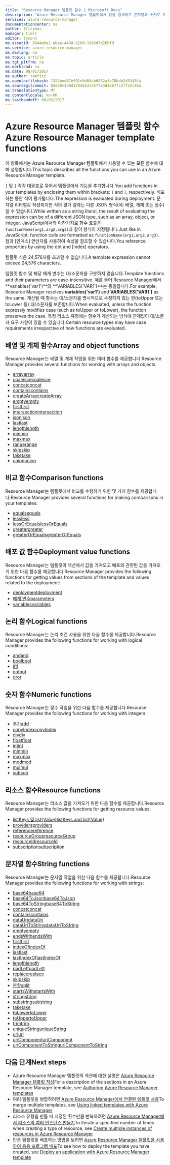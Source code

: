 ```yaml
---
title: "Resource Manager 템플릿 함수 | Microsoft Docs"
description: "Azure Resource Manager 템플릿에서 값을 검색하고 문자열과 숫자로 작업하며 배포 정보를 검색하는 데 사용하는 함수를 설명합니다."
services: azure-resource-manager
documentationcenter: na
author: tfitzmac
manager: timlt
editor: tysonn
ms.assetid: 0644abe1-abaa-443d-820d-1966d7d26bfd
ms.service: azure-resource-manager
ms.devlang: na
ms.topic: article
ms.tgt_pltfrm: na
ms.workload: na
ms.date: 08/01/2017
ms.author: tomfitz
ms.openlocfilehash: 1324bed07e991e9d84cb6832afe78bdb2d3348fa
ms.sourcegitcommit: 02e69c4a9d17645633357fe3d46677c2ff22c85a
ms.translationtype: MT
ms.contentlocale: ko-KR
ms.lasthandoff: 08/03/2017
---
```

# <a name="azure-resource-manager-template-functions"></a><span data-ttu-id="41027-103">Azure Resource Manager 템플릿 함수</span><span class="sxs-lookup"><span data-stu-id="41027-103">Azure Resource Manager template functions</span></span>
<span data-ttu-id="41027-104">이 항목에서는 Azure Resource Manager 템플릿에서 사용할 수 있는 모든 함수에 대해 설명합니다.</span><span class="sxs-lookup"><span data-stu-id="41027-104">This topic describes all the functions you can use in an Azure Resource Manager template.</span></span>

<span data-ttu-id="41027-105">`[` 및 `]` 각각 대괄호로 묶어서 템플릿에서 기능을 추가합니다.</span><span class="sxs-lookup"><span data-stu-id="41027-105">You add functions in your templates by enclosing them within brackets: `[` and `]`, respectively.</span></span> <span data-ttu-id="41027-106">배포하는 동안 식이 평가됩니다.</span><span class="sxs-lookup"><span data-stu-id="41027-106">The expression is evaluated during deployment.</span></span> <span data-ttu-id="41027-107">문자열 리터럴로 작성되지만 식의 평가 결과는 다른 JSON 형식(예: 배열, 개체 또는 정수)일 수 있습니다.</span><span class="sxs-lookup"><span data-stu-id="41027-107">While written as a string literal, the result of evaluating the expression can be of a different JSON type, such as an array, object, or integer.</span></span> <span data-ttu-id="41027-108">JavaScript에서와 마찬가지로 함수 호출은 `functionName(arg1,arg2,arg3)`과 같이 형식이 지정됩니다.</span><span class="sxs-lookup"><span data-stu-id="41027-108">Just like in JavaScript, function calls are formatted as `functionName(arg1,arg2,arg3)`.</span></span> <span data-ttu-id="41027-109">점과 [인덱스] 연산자를 사용하여 속성을 참조할 수 있습니다.</span><span class="sxs-lookup"><span data-stu-id="41027-109">You reference properties by using the dot and [index] operators.</span></span>

<span data-ttu-id="41027-110">템플릿 식은 24,576자를 초과할 수 없습니다.</span><span class="sxs-lookup"><span data-stu-id="41027-110">A template expression cannot exceed 24,576 characters.</span></span>

<span data-ttu-id="41027-111">템플릿 함수 및 해당 매개 변수는 대/소문자를 구분하지 않습니다.</span><span class="sxs-lookup"><span data-stu-id="41027-111">Template functions and their parameters are case-insensitive.</span></span> <span data-ttu-id="41027-112">예를 들어 Resource Manager에서 **variables('var1')**와 **VARIABLES('VAR1')**는 동일합니다.</span><span class="sxs-lookup"><span data-stu-id="41027-112">For example, Resource Manager resolves **variables('var1')** and **VARIABLES('VAR1')** as the same.</span></span> <span data-ttu-id="41027-113">계산될 때 함수는 대/소문자를 명시적으로 수정하지 않는 한(toUpper 또는 toLower 등) 대/소문자를 보존합니다.</span><span class="sxs-lookup"><span data-stu-id="41027-113">When evaluated, unless the function expressly modifies case (such as toUpper or toLower), the function preserves the case.</span></span> <span data-ttu-id="41027-114">특정 리소스 유형에는 함수가 계산되는 방식에 관계없이 대/소문자 요구 사항이 있을 수 있습니다.</span><span class="sxs-lookup"><span data-stu-id="41027-114">Certain resource types may have case requirements irrespective of how functions are evaluated.</span></span>

<a id="array" />
<a id="coalesce" />
<a id="concatarray" />
<a id="contains" />
<a id="createarray" />
<a id="empty" />
<a id="first" />
<a id="intersection" />
<a id="last" />
<a id="length" />
<a id="min" />
<a id="max" />
<a id="range" />
<a id="skip" />
<a id="take" />
<a id="union" />

## <a name="array-and-object-functions"></a><span data-ttu-id="41027-115">배열 및 개체 함수</span><span class="sxs-lookup"><span data-stu-id="41027-115">Array and object functions</span></span>
<span data-ttu-id="41027-116">Resource Manager는 배열 및 개체 작업을 위한 여러 함수를 제공합니다.</span><span class="sxs-lookup"><span data-stu-id="41027-116">Resource Manager provides several functions for working with arrays and objects.</span></span>

* [<span data-ttu-id="41027-117">array</span><span class="sxs-lookup"><span data-stu-id="41027-117">array</span></span>](resource-group-template-functions-array.md#array)
* [<span data-ttu-id="41027-118">coalesce</span><span class="sxs-lookup"><span data-stu-id="41027-118">coalesce</span></span>](resource-group-template-functions-array.md#coalesce)
* [<span data-ttu-id="41027-119">concat</span><span class="sxs-lookup"><span data-stu-id="41027-119">concat</span></span>](resource-group-template-functions-array.md#concat)
* [<span data-ttu-id="41027-120">contains</span><span class="sxs-lookup"><span data-stu-id="41027-120">contains</span></span>](resource-group-template-functions-array.md#contains)
* [<span data-ttu-id="41027-121">createArray</span><span class="sxs-lookup"><span data-stu-id="41027-121">createArray</span></span>](resource-group-template-functions-array.md#createarray)
* [<span data-ttu-id="41027-122">empty</span><span class="sxs-lookup"><span data-stu-id="41027-122">empty</span></span>](resource-group-template-functions-array.md#empty)
* [<span data-ttu-id="41027-123">first</span><span class="sxs-lookup"><span data-stu-id="41027-123">first</span></span>](resource-group-template-functions-array.md#first)
* [<span data-ttu-id="41027-124">intersection</span><span class="sxs-lookup"><span data-stu-id="41027-124">intersection</span></span>](resource-group-template-functions-array.md#intersection)
* [<span data-ttu-id="41027-125">json</span><span class="sxs-lookup"><span data-stu-id="41027-125">json</span></span>](resource-group-template-functions-array.md#json)
* [<span data-ttu-id="41027-126">last</span><span class="sxs-lookup"><span data-stu-id="41027-126">last</span></span>](resource-group-template-functions-array.md#last)
* [<span data-ttu-id="41027-127">length</span><span class="sxs-lookup"><span data-stu-id="41027-127">length</span></span>](resource-group-template-functions-array.md#length)
* [<span data-ttu-id="41027-128">min</span><span class="sxs-lookup"><span data-stu-id="41027-128">min</span></span>](resource-group-template-functions-array.md#min)
* [<span data-ttu-id="41027-129">max</span><span class="sxs-lookup"><span data-stu-id="41027-129">max</span></span>](resource-group-template-functions-array.md#max)
* [<span data-ttu-id="41027-130">range</span><span class="sxs-lookup"><span data-stu-id="41027-130">range</span></span>](resource-group-template-functions-array.md#range)
* [<span data-ttu-id="41027-131">skip</span><span class="sxs-lookup"><span data-stu-id="41027-131">skip</span></span>](resource-group-template-functions-array.md#skip)
* [<span data-ttu-id="41027-132">take</span><span class="sxs-lookup"><span data-stu-id="41027-132">take</span></span>](resource-group-template-functions-array.md#take)
* [<span data-ttu-id="41027-133">union</span><span class="sxs-lookup"><span data-stu-id="41027-133">union</span></span>](resource-group-template-functions-array.md#union)

<a id="equals" />
<a id="less" />
<a id="lessorequals" />
<a id="greater" />
<a id="greaterorequals" />

## <a name="comparison-functions"></a><span data-ttu-id="41027-134">비교 함수</span><span class="sxs-lookup"><span data-stu-id="41027-134">Comparison functions</span></span>
<span data-ttu-id="41027-135">Resource Manager는 템플릿에서 비교를 수행하기 위한 몇 가지 함수를 제공합니다.</span><span class="sxs-lookup"><span data-stu-id="41027-135">Resource Manager provides several functions for making comparisons in your templates.</span></span>

* [<span data-ttu-id="41027-136">equals</span><span class="sxs-lookup"><span data-stu-id="41027-136">equals</span></span>](resource-group-template-functions-comparison.md#equals)
* [<span data-ttu-id="41027-137">less</span><span class="sxs-lookup"><span data-stu-id="41027-137">less</span></span>](resource-group-template-functions-comparison.md#less)
* [<span data-ttu-id="41027-138">lessOrEquals</span><span class="sxs-lookup"><span data-stu-id="41027-138">lessOrEquals</span></span>](resource-group-template-functions-comparison.md#lessorequals)
* [<span data-ttu-id="41027-139">greater</span><span class="sxs-lookup"><span data-stu-id="41027-139">greater</span></span>](resource-group-template-functions-comparison.md#greater)
* [<span data-ttu-id="41027-140">greaterOrEquals</span><span class="sxs-lookup"><span data-stu-id="41027-140">greaterOrEquals</span></span>](resource-group-template-functions-comparison.md#greaterorequals)

<a id="deployment" />
<a id="parameters" />
<a id="variables" />

## <a name="deployment-value-functions"></a><span data-ttu-id="41027-141">배포 값 함수</span><span class="sxs-lookup"><span data-stu-id="41027-141">Deployment value functions</span></span>
<span data-ttu-id="41027-142">Resource Manager는 템플릿의 섹션에서 값을 가져오고 배포와 관련된 값을 가져오기 위한 다음 함수를 제공합니다.</span><span class="sxs-lookup"><span data-stu-id="41027-142">Resource Manager provides the following functions for getting values from sections of the template and values related to the deployment:</span></span>

* [<span data-ttu-id="41027-143">deployment</span><span class="sxs-lookup"><span data-stu-id="41027-143">deployment</span></span>](resource-group-template-functions-deployment.md#deployment)
* [<span data-ttu-id="41027-144">매개 변수</span><span class="sxs-lookup"><span data-stu-id="41027-144">parameters</span></span>](resource-group-template-functions-deployment.md#parameters)
* [<span data-ttu-id="41027-145">variables</span><span class="sxs-lookup"><span data-stu-id="41027-145">variables</span></span>](resource-group-template-functions-deployment.md#variables)

<a id="add" />
<a id="copyindex" />
<a id="div" />
<a id="float" />
<a id="int" />
<a id="minint" />
<a id="maxint" />
<a id="mod" />
<a id="mul" />
<a id="sub" />

## <a name="logical-functions"></a><span data-ttu-id="41027-146">논리 함수</span><span class="sxs-lookup"><span data-stu-id="41027-146">Logical functions</span></span>
<span data-ttu-id="41027-147">Resource Manager는 논리 조건 사용을 위한 다음 함수를 제공합니다.</span><span class="sxs-lookup"><span data-stu-id="41027-147">Resource Manager provides the following functions for working with logical conditions:</span></span>

* [<span data-ttu-id="41027-148">and</span><span class="sxs-lookup"><span data-stu-id="41027-148">and</span></span>](resource-group-template-functions-logical.md#and)
* [<span data-ttu-id="41027-149">bool</span><span class="sxs-lookup"><span data-stu-id="41027-149">bool</span></span>](resource-group-template-functions-logical.md#bool)
* [<span data-ttu-id="41027-150">if</span><span class="sxs-lookup"><span data-stu-id="41027-150">if</span></span>](resource-group-template-functions-logical.md#if)
* [<span data-ttu-id="41027-151">not</span><span class="sxs-lookup"><span data-stu-id="41027-151">not</span></span>](resource-group-template-functions-logical.md#not)
* [<span data-ttu-id="41027-152">or</span><span class="sxs-lookup"><span data-stu-id="41027-152">or</span></span>](resource-group-template-functions-logical.md#or)

## <a name="numeric-functions"></a><span data-ttu-id="41027-153">숫자 함수</span><span class="sxs-lookup"><span data-stu-id="41027-153">Numeric functions</span></span>
<span data-ttu-id="41027-154">Resource Manager는 정수 작업을 위한 다음 함수를 제공합니다.</span><span class="sxs-lookup"><span data-stu-id="41027-154">Resource Manager provides the following functions for working with integers:</span></span>

* [<span data-ttu-id="41027-155">추가</span><span class="sxs-lookup"><span data-stu-id="41027-155">add</span></span>](resource-group-template-functions-numeric.md#add)
* [<span data-ttu-id="41027-156">copyIndex</span><span class="sxs-lookup"><span data-stu-id="41027-156">copyIndex</span></span>](resource-group-template-functions-numeric.md#copyindex)
* [<span data-ttu-id="41027-157">div</span><span class="sxs-lookup"><span data-stu-id="41027-157">div</span></span>](resource-group-template-functions-numeric.md#div)
* [<span data-ttu-id="41027-158">float</span><span class="sxs-lookup"><span data-stu-id="41027-158">float</span></span>](resource-group-template-functions-numeric.md#float)
* [<span data-ttu-id="41027-159">int</span><span class="sxs-lookup"><span data-stu-id="41027-159">int</span></span>](resource-group-template-functions-numeric.md#int)
* [<span data-ttu-id="41027-160">min</span><span class="sxs-lookup"><span data-stu-id="41027-160">min</span></span>](resource-group-template-functions-numeric.md#min)
* [<span data-ttu-id="41027-161">max</span><span class="sxs-lookup"><span data-stu-id="41027-161">max</span></span>](resource-group-template-functions-numeric.md#max)
* [<span data-ttu-id="41027-162">mod</span><span class="sxs-lookup"><span data-stu-id="41027-162">mod</span></span>](resource-group-template-functions-numeric.md#mod)
* [<span data-ttu-id="41027-163">mul</span><span class="sxs-lookup"><span data-stu-id="41027-163">mul</span></span>](resource-group-template-functions-numeric.md#mul)
* [<span data-ttu-id="41027-164">sub</span><span class="sxs-lookup"><span data-stu-id="41027-164">sub</span></span>](resource-group-template-functions-numeric.md#sub)

<a id="listkeys" />
<a id="list" />
<a id="providers" />
<a id="reference" />
<a id="resourcegroup" />
<a id="resourceid" />
<a id="subscription" />

## <a name="resource-functions"></a><span data-ttu-id="41027-165">리소스 함수</span><span class="sxs-lookup"><span data-stu-id="41027-165">Resource functions</span></span>
<span data-ttu-id="41027-166">Resource Manager는 리소스 값을 가져오기 위한 다음 함수를 제공합니다.</span><span class="sxs-lookup"><span data-stu-id="41027-166">Resource Manager provides the following functions for getting resource values:</span></span>

* [<span data-ttu-id="41027-167">listKeys 및 list{Value}</span><span class="sxs-lookup"><span data-stu-id="41027-167">listKeys and list{Value}</span></span>](resource-group-template-functions-resource.md#listkeys)
* [<span data-ttu-id="41027-168">providers</span><span class="sxs-lookup"><span data-stu-id="41027-168">providers</span></span>](resource-group-template-functions-resource.md#providers)
* [<span data-ttu-id="41027-169">reference</span><span class="sxs-lookup"><span data-stu-id="41027-169">reference</span></span>](resource-group-template-functions-resource.md#reference)
* [<span data-ttu-id="41027-170">resourceGroup</span><span class="sxs-lookup"><span data-stu-id="41027-170">resourceGroup</span></span>](resource-group-template-functions-resource.md#resourcegroup)
* [<span data-ttu-id="41027-171">resourceId</span><span class="sxs-lookup"><span data-stu-id="41027-171">resourceId</span></span>](resource-group-template-functions-resource.md#resourceid)
* [<span data-ttu-id="41027-172">subscription</span><span class="sxs-lookup"><span data-stu-id="41027-172">subscription</span></span>](resource-group-template-functions-resource.md#subscription)

<a id="base64" />
<a id="base64tojson" />
<a id="base64tostring" />
<a id="concat" />
<a id="containsstring" />
<a id="datauri" />
<a id="datauritostring" />
<a id="emptystring" />
<a id="endswith" />
<a id="firststring" />
<a id="indexof" />
<a id="laststring" />
<a id="lastindexof" />
<a id="lengthstring" />
<a id="padleft" />
<a id="replace" />
<a id="skipstring" />
<a id="split" />
<a id="startswith" />
<a id="string" />
<a id="substring" />
<a id="takestring" />
<a id="tolower" />
<a id="toupper" />
<a id="trim" />
<a id="uniquestring" />
<a id="uri" />
<a id="uricomponent" />
<a id="uricomponenttostring" />

## <a name="string-functions"></a><span data-ttu-id="41027-173">문자열 함수</span><span class="sxs-lookup"><span data-stu-id="41027-173">String functions</span></span>
<span data-ttu-id="41027-174">Resource Manager는 문자열 작업을 위한 다음 함수를 제공합니다.</span><span class="sxs-lookup"><span data-stu-id="41027-174">Resource Manager provides the following functions for working with strings:</span></span>

* [<span data-ttu-id="41027-175">base64</span><span class="sxs-lookup"><span data-stu-id="41027-175">base64</span></span>](resource-group-template-functions-string.md#base64)
* [<span data-ttu-id="41027-176">base64ToJson</span><span class="sxs-lookup"><span data-stu-id="41027-176">base64ToJson</span></span>](resource-group-template-functions-string.md#base64tojson)
* [<span data-ttu-id="41027-177">base64ToString</span><span class="sxs-lookup"><span data-stu-id="41027-177">base64ToString</span></span>](resource-group-template-functions-string.md#base64tostring)
* [<span data-ttu-id="41027-178">concat</span><span class="sxs-lookup"><span data-stu-id="41027-178">concat</span></span>](resource-group-template-functions-string.md#concat)
* [<span data-ttu-id="41027-179">contains</span><span class="sxs-lookup"><span data-stu-id="41027-179">contains</span></span>](resource-group-template-functions-string.md#contains)
* [<span data-ttu-id="41027-180">dataUri</span><span class="sxs-lookup"><span data-stu-id="41027-180">dataUri</span></span>](resource-group-template-functions-string.md#datauri)
* [<span data-ttu-id="41027-181">dataUriToString</span><span class="sxs-lookup"><span data-stu-id="41027-181">dataUriToString</span></span>](resource-group-template-functions-string.md#datauritostring)
* [<span data-ttu-id="41027-182">empty</span><span class="sxs-lookup"><span data-stu-id="41027-182">empty</span></span>](resource-group-template-functions-string.md#empty)
* [<span data-ttu-id="41027-183">endsWith</span><span class="sxs-lookup"><span data-stu-id="41027-183">endsWith</span></span>](resource-group-template-functions-string.md#endswith)
* [<span data-ttu-id="41027-184">first</span><span class="sxs-lookup"><span data-stu-id="41027-184">first</span></span>](resource-group-template-functions-string.md#first)
* [<span data-ttu-id="41027-185">indexOf</span><span class="sxs-lookup"><span data-stu-id="41027-185">indexOf</span></span>](resource-group-template-functions-string.md#indexof)
* [<span data-ttu-id="41027-186">last</span><span class="sxs-lookup"><span data-stu-id="41027-186">last</span></span>](resource-group-template-functions-string.md#last)
* [<span data-ttu-id="41027-187">lastIndexOf</span><span class="sxs-lookup"><span data-stu-id="41027-187">lastIndexOf</span></span>](resource-group-template-functions-string.md#lastindexof)
* [<span data-ttu-id="41027-188">length</span><span class="sxs-lookup"><span data-stu-id="41027-188">length</span></span>](resource-group-template-functions-string.md#length)
* [<span data-ttu-id="41027-189">padLeft</span><span class="sxs-lookup"><span data-stu-id="41027-189">padLeft</span></span>](resource-group-template-functions-string.md#padleft)
* [<span data-ttu-id="41027-190">replace</span><span class="sxs-lookup"><span data-stu-id="41027-190">replace</span></span>](resource-group-template-functions-string.md#replace)
* [<span data-ttu-id="41027-191">skip</span><span class="sxs-lookup"><span data-stu-id="41027-191">skip</span></span>](resource-group-template-functions-string.md#skip)
* [<span data-ttu-id="41027-192">분할</span><span class="sxs-lookup"><span data-stu-id="41027-192">split</span></span>](resource-group-template-functions-string.md#split)
* [<span data-ttu-id="41027-193">startsWith</span><span class="sxs-lookup"><span data-stu-id="41027-193">startsWith</span></span>](resource-group-template-functions-string.md#startswith)
* [<span data-ttu-id="41027-194">string</span><span class="sxs-lookup"><span data-stu-id="41027-194">string</span></span>](resource-group-template-functions-string.md#string)
* [<span data-ttu-id="41027-195">substring</span><span class="sxs-lookup"><span data-stu-id="41027-195">substring</span></span>](resource-group-template-functions-string.md#substring)
* [<span data-ttu-id="41027-196">take</span><span class="sxs-lookup"><span data-stu-id="41027-196">take</span></span>](resource-group-template-functions-string.md#take)
* [<span data-ttu-id="41027-197">toLower</span><span class="sxs-lookup"><span data-stu-id="41027-197">toLower</span></span>](resource-group-template-functions-string.md#tolower)
* [<span data-ttu-id="41027-198">toUpper</span><span class="sxs-lookup"><span data-stu-id="41027-198">toUpper</span></span>](resource-group-template-functions-string.md#toupper)
* [<span data-ttu-id="41027-199">trim</span><span class="sxs-lookup"><span data-stu-id="41027-199">trim</span></span>](resource-group-template-functions-string.md#trim)
* [<span data-ttu-id="41027-200">uniqueString</span><span class="sxs-lookup"><span data-stu-id="41027-200">uniqueString</span></span>](resource-group-template-functions-string.md#uniquestring)
* [<span data-ttu-id="41027-201">uri</span><span class="sxs-lookup"><span data-stu-id="41027-201">uri</span></span>](resource-group-template-functions-string.md#uri)
* [<span data-ttu-id="41027-202">uriComponent</span><span class="sxs-lookup"><span data-stu-id="41027-202">uriComponent</span></span>](resource-group-template-functions-string.md#uricomponent)
* [<span data-ttu-id="41027-203">uriComponentToString</span><span class="sxs-lookup"><span data-stu-id="41027-203">uriComponentToString</span></span>](resource-group-template-functions-string.md#uricomponenttostring)


## <a name="next-steps"></a><span data-ttu-id="41027-204">다음 단계</span><span class="sxs-lookup"><span data-stu-id="41027-204">Next steps</span></span>
* <span data-ttu-id="41027-205">Azure Resource Manager 템플릿의 섹션에 대한 설명은 [Azure Resource Manager 템플릿 작성](resource-group-authoring-templates.md)</span><span class="sxs-lookup"><span data-stu-id="41027-205">For a description of the sections in an Azure Resource Manager template, see [Authoring Azure Resource Manager templates](resource-group-authoring-templates.md)</span></span>
* <span data-ttu-id="41027-206">여러 템플릿을 병합하려면 [Azure Resource Manager에서 연결된 템플릿 사용](resource-group-linked-templates.md)</span><span class="sxs-lookup"><span data-stu-id="41027-206">To merge multiple templates, see [Using linked templates with Azure Resource Manager](resource-group-linked-templates.md)</span></span>
* <span data-ttu-id="41027-207">리소스 유형을 만들 때 지정된 횟수만큼 반복하려면 [Azure Resource Manager에서 리소스의 여러 인스턴스 만들기](resource-group-create-multiple.md)</span><span class="sxs-lookup"><span data-stu-id="41027-207">To iterate a specified number of times when creating a type of resource, see [Create multiple instances of resources in Azure Resource Manager](resource-group-create-multiple.md)</span></span>
* <span data-ttu-id="41027-208">만든 템플릿을 배포하는 방법을 보려면 [Azure Resource Manager 템플릿을 사용하여 응용 프로그램 배포](resource-group-template-deploy.md)</span><span class="sxs-lookup"><span data-stu-id="41027-208">To see how to deploy the template you have created, see [Deploy an application with Azure Resource Manager template](resource-group-template-deploy.md)</span></span>

